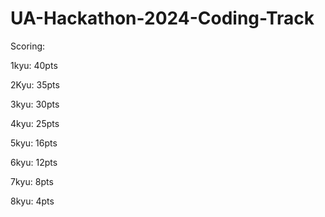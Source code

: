 # UA-Hackathon-2024-Coding-Track

Scoring: 

1kyu:  40pts

2Kyu:  35pts

3kyu:  30pts

4kyu:  25pts

5kyu:  16pts

6kyu:  12pts

7kyu:  8pts

8kyu:  4pts
